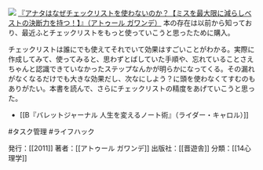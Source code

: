 
[![](https://images-fe.ssl-images-amazon.com/images/I/51hrjfe6r8L._SL160_.jpg)](http://www.amazon.co.jp/exec/obidos/ASIN/4863912803/choiyaki81-22/ref=nosim)
[『アナタはなぜチェックリストを使わないのか？【ミスを最大限に減らしベストの決断力を持つ！】』（アトゥール ガワンデ）](http://www.amazon.co.jp/exec/obidos/ASIN/4863912803/choiyaki81-22/ref=nosim)
本の存在は以前から知っており、最近ふとチェックリストをもっと使っていこうと思ったために購入。

チェックリストは誰にでも使えてそれでいて効果はすごいことがわかる。実際に作成してみて、使ってみると、思わずとばしていた手順や、忘れていることさえちゃんと認識できていなかったステップなんかが明らかになってくる。その漏れがなくなるだけでも大きな効果だし、次なにしよう？に頭を使わなくてすむのもありがたい。本書を読んで、さらにチェックリストの精度をあげていこうと思った。

- [[B『バレットジャーナル 人生を変えるノート術』（ライダー・キャロル）]]

#タスク管理 #ライフハック

発行：[[2011]]
著者：[[アトゥール ガワンデ]]
出版社：[[晋遊舎]]
分類：[[14心理学]]

